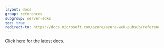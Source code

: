 ```yaml
---
layout: docs
group: references
subgroup: server-sdks
toc: true
redirect-to: https://docs.microsoft.com/azure/azure-web-pubsub/reference-server-sdk-js
---
```


Click [here](https://docs.microsoft.com/azure/azure-web-pubsub/reference-server-sdk-js) for the latest docs.